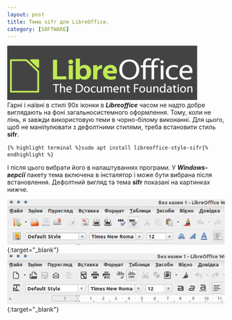 ```yaml
---
layout: post
title: Тема sifr для LibreOffice.
category: [SOFTWARE]
---
```

![libreoffice logo](/media/libreoffice-logo.png?style=head)  
 Гарні і наївні в стилі 90х іконки в ***Libreoffice*** часом не надто добре виглядають на фоні загальносистемного оформлення. Тому, коли не лінь, я завжди використовую теми в чорно-білому виконанні. Для цього, щоб не маніпулювати з дефолтними стилями, треба встановити стиль **sifr**.<!--more-->

    {% highlight terminal %}sudo apt install libreoffice-style-sifr{% endhighlight %}

І після цього вибрати його в налаштуваннях програми. У ***Windows-версії*** пакету тема включена в інсталятор і може бути вибрана після встановлення. Дефолтний вигляд та тема **sifr** показані на картинках нижче.

[![libre-old](/media/libre-old.png?style=blog "libre-old")](/media/libre-old.png "libre-old"){:target="_blank"}  
[![libre-new](/media/libre-new.jpg?style=blog "libre-new")](/media/libre-new.jpg "libre-new"){:target="_blank"}  
